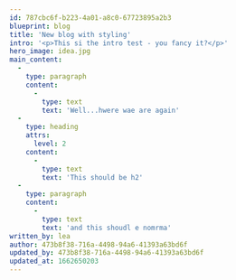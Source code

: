```yaml
---
id: 787cbc6f-b223-4a01-a8c0-67723895a2b3
blueprint: blog
title: 'New blog with styling'
intro: '<p>This si the intro test - you fancy it?</p>'
hero_image: idea.jpg
main_content:
  -
    type: paragraph
    content:
      -
        type: text
        text: 'Well...hwere wae are again'
  -
    type: heading
    attrs:
      level: 2
    content:
      -
        type: text
        text: 'This should be h2'
  -
    type: paragraph
    content:
      -
        type: text
        text: 'and this shoudl e nomrma'
written_by: lea
author: 473b8f38-716a-4498-94a6-41393a63bd6f
updated_by: 473b8f38-716a-4498-94a6-41393a63bd6f
updated_at: 1662650203
---
```

